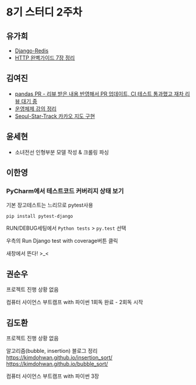 # 8기 스터디 2주차

## 유가희 
* [Django-Redis](https://github.com/kahee/Redis-cache-django)
* [HTTP 완벽가이드 7장 정리](https://github.com/kahee/kahee.github.io/blob/master/_posts/Network/2018-09-13-Networkd_cache.md) 

## 김여진

* [pandas PR - 리뷰 받은 내용 반영해서 PR 업데이트, CI 테스트 통과했고 재차 리뷰 대기 중](https://github.com/pandas-dev/pandas/pull/22602)
* [운영체제 강의 정리](https://github.com/yeojin-dev/OS-Note/blob/master/고급운영체제%202주차.md)
* [Seoul-Star-Track 카카오 지도 구현](https://github.com/yeojin-dev/Seoul-Star-Track/commit/333bb1f09068c99d2a2b35b24867811f5d9df6f7)

## 윤세현
- 소녀전선 인형부분 모델 작성 & 크롤링 파싱

## 이한영

### PyCharm에서 테스트코드 커버리지 상태 보기

기본 장고테스트는 느리므로 pytest사용

```
pip install pytest-django
```

RUN/DEBUG세팅에서 `Python tests` > `py.test` 선택

우측의 Run Django test with coverage버튼 클릭

새창에서 뜬다! >_<

## 권순우

프로젝트 진행 상황 없음

컴퓨터 사이언스 부트캠프 with 파이썬 1회독 완료 - 2회독 시작

## 김도환

프로젝트 진행 상황 없음 

알고리즘(bubble, insertion) 블로그 정리   
https://kimdohwan.github.io/insertion_sort/  
https://kimdohwan.github.io/bubble_sort/  

컴퓨터 사이언스 부트캠프 with 파이썬 3장

